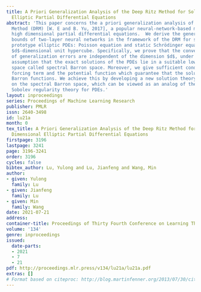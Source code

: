 ```yaml
---
title: A Priori Generalization Analysis of the Deep Ritz Method for Solving High Dimensional
  Elliptic Partial Differential Equations
abstract: 'This paper concerns the a priori generalization analysis of the Deep Ritz
  Method (DRM) [W. E and B. Yu, 2017], a popular neural-network-based method for solving
  high dimensional partial differential equations.  We derive the generalization error
  bounds of two-layer neural networks in the framework of the DRM for solving two
  prototype elliptic PDEs: Poisson equation and static Schrödinger equation on the
  $d$-dimensional unit hypercube. Specifically, we prove that the convergence rates
  of generalization errors are independent of the dimension $d$, under the a priori
  assumption that the exact solutions of the PDEs lie in a suitable low-complexity
  space called spectral Barron space. Moreover, we give sufficient conditions on the
  forcing term and the potential function which guarantee that the solutions are spectral
  Barron functions. We achieve this by developing a new solution theory for the PDEs
  on the spectral Barron space, which can be viewed as an analog of the classical
  Sobolev regularity theory for PDEs.'
layout: inproceedings
series: Proceedings of Machine Learning Research
publisher: PMLR
issn: 2640-3498
id: lu21a
month: 0
tex_title: A Priori Generalization Analysis of the Deep Ritz Method for Solving High
  Dimensional Elliptic Partial Differential Equations
firstpage: 3196
lastpage: 3241
page: 3196-3241
order: 3196
cycles: false
bibtex_author: Lu, Yulong and Lu, Jianfeng and Wang, Min
author:
- given: Yulong
  family: Lu
- given: Jianfeng
  family: Lu
- given: Min
  family: Wang
date: 2021-07-21
address:
container-title: Proceedings of Thirty Fourth Conference on Learning Theory
volume: '134'
genre: inproceedings
issued:
  date-parts:
  - 2021
  - 7
  - 21
pdf: http://proceedings.mlr.press/v134/lu21a/lu21a.pdf
extras: []
# Format based on citeproc: http://blog.martinfenner.org/2013/07/30/citeproc-yaml-for-bibliographies/
---
```

